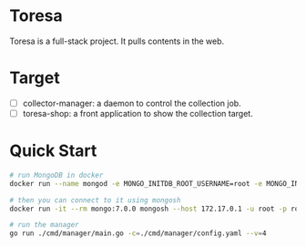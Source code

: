 # Toresa
Toresa is a full-stack project. It pulls contents in the web.

# Target
* [ ] collector-manager: a daemon to control the collection job.
* [ ] toresa-shop: a front application to show the collection target.

# Quick Start
```bash
# run MongoDB in docker
docker run --name mongod -e MONGO_INITDB_ROOT_USERNAME=root -e MONGO_INITDB_ROOT_PASSWORD=root -v <your data storge path>:/data/db -p 27017:27017 -d mongo:7.0.0

# then you can connect to it using mongosh
docker run -it --rm mongo:7.0.0 mongosh --host 172.17.0.1 -u root -p root

# run the manager
go run ./cmd/manager/main.go -c=./cmd/manager/config.yaml --v=4
```

